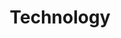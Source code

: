 ---
title: "Technology"
description: "Notes related to technology, including computers, databases, languages, frameworks, and tools."
---